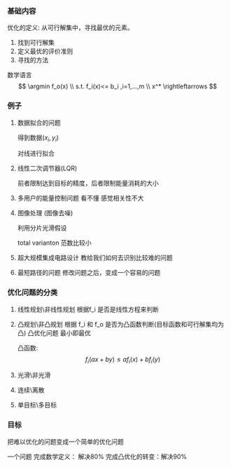 <!--
 * @Author: Liu Weilong
 * @Date: 2021-05-29 12:32:16
 * @LastEditors: Liu Weilong
 * @LastEditTime: 2021-05-29 14:05:01
 * @Description: 
-->
### 基础内容
优化的定义: 从可行解集中，寻找最优的元素。

1. 找到可行解集
2. 定义最优的评价准则
3. 寻找的方法

数学语言
$$
    \argmin f_o(x)
    \\
    s.t. f_i(x)<= b_i ,i=1,...,m
    \\
    x^* \rightleftarrows 
$$

### 例子
1. 数据拟合的问题
   
   得到数据$(x_i,y_i)$

   对线进行拟合
   
2. 线性二次调节器(LQR)
   
   前者限制达到目标的精度，后者限制能量消耗的大小

3. 多用户的能量控制问题 看不懂 感觉相关性不大
   
4. 图像处理 (图像去噪)
   
   利用分片光滑假设

   total varianton 范数比较小

5. 超大规模集成电路设计 教给我们如何去识别比较难的问题

6. 最短路径的问题 修改问题之后，变成一个容易的问题
   
### 优化问题的分类
1. 线性规划\非线性规划  根据f_i 是否是线性方程来判断
2. 凸规划\非凸规划      根据 f_i 和 f_o 是否为凸函数判断(目标函数和可行解集均为凸) 凸优化问题 最小即最优
   
   凸函数:
   $$
    f_i(ax+by)\leqslant af_i(x)+bf_i(y)
   $$
3. 光滑\非光滑
4. 连续\离散
5. 单目标\多目标

### 目标
把难以优化的问题变成一个简单的优化问题

一个问题 完成数学定义： 解决80%
完成凸优化的转变：解决90%



   


















